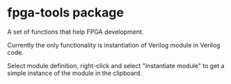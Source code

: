 # fpga-tools package

A set of functions that help FPGA development.

Currently the only functionality is instantiation of Verilog module in Verilog code.

Select module definition, right-click and select "Instantiate module" to get a simple instance of the module in the clipboard.

